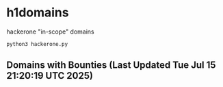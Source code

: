 # h1domains
hackerone "in-scope" domains

`python3 hackerone.py`
## Domains with Bounties (Last Updated Tue Jul 15 21:20:19 UTC 2025)
```

```
